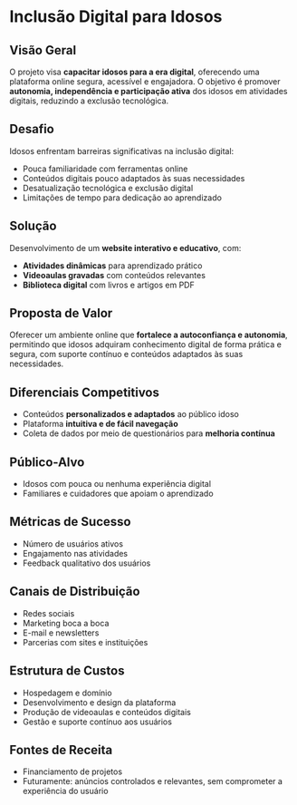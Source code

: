 # Inclusão Digital para Idosos

## Visão Geral
O projeto visa **capacitar idosos para a era digital**, oferecendo uma plataforma online segura, acessível e engajadora. O objetivo é promover **autonomia, independência e participação ativa** dos idosos em atividades digitais, reduzindo a exclusão tecnológica.

## Desafio
Idosos enfrentam barreiras significativas na inclusão digital:  
- Pouca familiaridade com ferramentas online  
- Conteúdos digitais pouco adaptados às suas necessidades  
- Desatualização tecnológica e exclusão digital  
- Limitações de tempo para dedicação ao aprendizado  

## Solução
Desenvolvimento de um **website interativo e educativo**, com:  
- **Atividades dinâmicas** para aprendizado prático  
- **Videoaulas gravadas** com conteúdos relevantes  
- **Biblioteca digital** com livros e artigos em PDF  

## Proposta de Valor
Oferecer um ambiente online que **fortalece a autoconfiança e autonomia**, permitindo que idosos adquiram conhecimento digital de forma prática e segura, com suporte contínuo e conteúdos adaptados às suas necessidades.

## Diferenciais Competitivos
- Conteúdos **personalizados e adaptados** ao público idoso  
- Plataforma **intuitiva e de fácil navegação**  
- Coleta de dados por meio de questionários para **melhoria contínua**  

## Público-Alvo
- Idosos com pouca ou nenhuma experiência digital  
- Familiares e cuidadores que apoiam o aprendizado  

## Métricas de Sucesso
- Número de usuários ativos  
- Engajamento nas atividades  
- Feedback qualitativo dos usuários  

## Canais de Distribuição
- Redes sociais  
- Marketing boca a boca  
- E-mail e newsletters  
- Parcerias com sites e instituições  

## Estrutura de Custos
- Hospedagem e domínio  
- Desenvolvimento e design da plataforma  
- Produção de videoaulas e conteúdos digitais  
- Gestão e suporte contínuo aos usuários  

## Fontes de Receita
- Financiamento de projetos  
- Futuramente: anúncios controlados e relevantes, sem comprometer a experiência do usuário  
